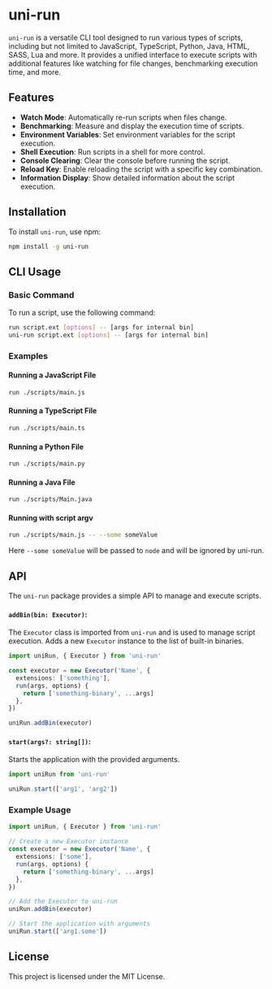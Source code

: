 # uni-run

`uni-run` is a versatile CLI tool designed to run various types of scripts, including but not limited to JavaScript, TypeScript, Python, Java, HTML, SASS, Lua and more. It provides a unified interface to execute scripts with additional features like watching for file changes, benchmarking execution time, and more.

## Features

- **Watch Mode**: Automatically re-run scripts when files change.
- **Benchmarking**: Measure and display the execution time of scripts.
- **Environment Variables**: Set environment variables for the script execution.
- **Shell Execution**: Run scripts in a shell for more control.
- **Console Clearing**: Clear the console before running the script.
- **Reload Key**: Enable reloading the script with a specific key combination.
- **Information Display**: Show detailed information about the script execution.

## Installation

To install `uni-run`, use npm:

```sh
npm install -g uni-run
```

## CLI Usage

### Basic Command

To run a script, use the following command:

```sh
run script.ext [options] -- [args for internal bin]
uni-run script.ext [options] -- [args for internal bin]
```

### Examples

#### Running a JavaScript File

```sh
run ./scripts/main.js
```

#### Running a TypeScript File

```sh
run ./scripts/main.ts
```

#### Running a Python File

```sh
run ./scripts/main.py
```

#### Running a Java File

```sh
run ./scripts/Main.java
```

#### Running with script argv

```sh
run ./scripts/main.js -- --some someValue
```

Here `--some someValue` will be passed to `node` and will be ignored by uni-run.

## API

The `uni-run` package provides a simple API to manage and execute scripts.

#### `addBin(bin: Executor)`:

The `Executor` class is imported from `uni-run` and is used to manage script execution.
Adds a new `Executor` instance to the list of built-in binaries.

```typescript
import uniRun, { Executor } from 'uni-run'

const executor = new Executor('Name', {
  extensions: ['something'],
  run(args, options) {
    return ['something-binary', ...args]
  },
})

uniRun.addBin(executor)
```

#### `start(args?: string[])`:

Starts the application with the provided arguments.

```typescript
import uniRun from 'uni-run'

uniRun.start(['arg1', 'arg2'])
```

### Example Usage

```typescript
import uniRun, { Executor } from 'uni-run'

// Create a new Executor instance
const executor = new Executor('Name', {
  extensions: ['some'],
  run(args, options) {
    return ['something-binary', ...args]
  },
})

// Add the Executor to uni-run
uniRun.addBin(executor)

// Start the application with arguments
uniRun.start(['arg1.some'])
```

## License

This project is licensed under the MIT License.
